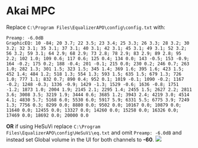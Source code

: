 # Akai MPC
Replace `C:\Program Files\EqualizerAPO\config\config.txt` with:
```
Preamp: -6.0dB
GraphicEQ: 10 -84; 20 3.7; 22 3.5; 23 3.4; 25 3.3; 26 3.3; 28 3.2; 30 3.2; 32 3.1; 35 3.1; 37 3.1; 40 3.1; 42 3.1; 45 3.1; 49 3.1; 52 3.2; 56 3.2; 59 3.1; 64 2.9; 68 2.9; 73 2.8; 78 2.9; 83 2.9; 89 2.8; 95 2.2; 102 1.0; 109 0.6; 117 0.6; 125 0.4; 134 0.0; 143 -0.5; 153 -0.9; 164 -0.2; 175 0.2; 188 -0.4; 201 -0.1; 215 0.0; 230 0.2; 246 0.7; 263 1.0; 282 1.3; 301 1.5; 323 1.5; 345 1.4; 369 1.6; 395 1.6; 423 1.5; 452 1.4; 484 1.2; 518 1.3; 554 1.3; 593 1.5; 635 1.5; 679 1.3; 726 1.0; 777 1.1; 832 0.7; 890 0.4; 952 0.1; 1019 -0.1; 1090 -0.2; 1167 -0.2; 1248 -0.3; 1336 -0.9; 1429 -1.3; 1529 -0.6; 1636 -0.8; 1751 -1.2; 1873 1.0; 2004 1.9; 2145 2.1; 2295 1.4; 2455 1.5; 2627 2.2; 2811 3.6; 3008 3.5; 3219 1.9; 3444 0.6; 3685 1.2; 3943 2.4; 4219 3.0; 4514 4.1; 4830 5.7; 5168 6.0; 5530 6.0; 5917 5.9; 6331 5.5; 6775 3.9; 7249 1.3; 7756 0.3; 8299 0.0; 8880 0.0; 9502 0.0; 10167 0.0; 10879 0.0; 11640 0.0; 12455 0.0; 13327 0.0; 14260 0.0; 15258 0.0; 16326 0.0; 17469 0.0; 18692 0.0; 20000 0.0
```
**OR** if using HeSuVi replace `C:\Program Files\EqualizerAPO\config\HeSuVi\eq.txt` and omit `Preamp: -6.0dB` and instead set Global volume in the UI for both channels to **-60**.
![](https://raw.githubusercontent.com/jaakkopasanen/AutoEq/master/results/SBAF-Serious/innerfidelity/onear/Akai%20MPC/Akai%20MPC.png)